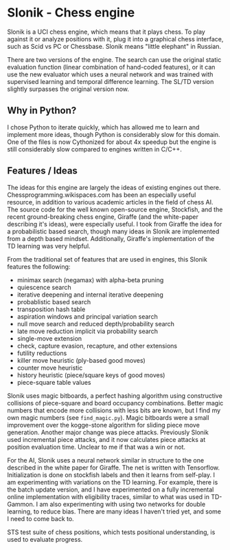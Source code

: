 # Slonik - Chess engine
Slonik is a UCI chess engine, which means that it plays chess. To play against it or analyze positions with it, plug it into a graphical chess interface, such as Scid vs PC or Chessbase. Slonik means "little elephant" in Russian.

There are two versions of the engine. The search can use the original static evaluation function (linear combination of hand-coded features), or it can use the new evaluator which uses a neural network and was trained with supervised learning and temporal difference learning. The SL/TD version slightly surpasses the original version now.

## Why in Python?
I chose Python to iterate quickly, which has allowed me to learn and implement more ideas, though Python is considerably slow for this domain.
One of the files is now Cythonized for about 4x speedup but the engine is still considerably slow compared to engines written in C/C++.

## Features / Ideas
The ideas for this engine are largely the ideas of existing engines out there. Chessprogramming.wikispaces.com has been an especially useful resource, in addition to various academic articles in the field of chess AI. The source code for the well known open-source engine, Stockfish, and the recent ground-breaking chess engine, Giraffe (and the white-paper describing it's ideas), were especially useful. I took from Giraffe the idea for a probabilistic based search, though many ideas in Slonik are implemented from a depth based mindset. Additionally, Giraffe's implementation of the TD learning was very helpful.

From the traditional set of features that are used in engines, this Slonik features the following:

- minimax search (negamax) with alpha-beta pruning
- quiescence search
- iterative deepening and internal iterative deepening
- probablistic based search
- transposition hash table
- aspiration windows and principal variation search
- null move search and reduced depth/probability search
- late move reduction implicit via probability search
- single-move extension
- check, capture evasion, recapture, and other extensions
- futility reductions
- killer move heuristic (ply-based good moves)
- counter move heuristic
- history heuristic (piece/square keys of good moves)
- piece-square table values

Slonik uses magic bitboards, a perfect hashing algorithm using constructive collisions of piece-square and board occupancy combinations. Better magic numbers that encode more collisions with less bits are known, but I find my own magic numbers (see `find_magic.py`). Magic bitboards were a small improvement over the kogge-stone algorithm for sliding piece move generation. Another major change was piece attacks. Previously Slonik used incremental piece attacks, and it now calculates piece attacks at position evaluation time. Unclear to me if that was a win or not.

For the AI, Slonik uses a neural network similar in structure to the one described in the white paper for Giraffe. The net is written with Tensorflow. Initialization is done on stockfish labels and then it learns from self-play. I am experimenting with variations on the TD learning. For example, there is the batch update version, and I have experimented on a fully incremental online implementation with eligibility traces, similar to what was used in TD-Gammon. I am also experimenting with using two networks for double learning, to reduce bias. There are many ideas I haven't tried yet, and some I need to come back to.

STS test suite of chess positions, which tests positional understanding, is used to evaluate progress.
